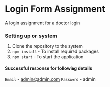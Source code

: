# Login Form Assignment
A login assignment for a doctor login

### Setting up on system
1. Clone the repository to the system
2. `npm install` - To install required packages
3. `npm start` - To start the application

#### Successful response for following details
`Email` - admin@admin.com
`Password` - admin
